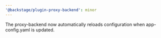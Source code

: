 ```yaml
---
'@backstage/plugin-proxy-backend': minor
---
```


The proxy-backend now automatically reloads configuration when app-config.yaml is updated.
